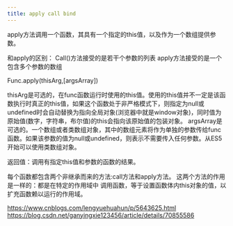 ```yaml
---
title: apply call bind
---
```

apply方法调用一个函数，其具有一个指定的this值，以及作为一个数组提供参数。

和apply的区别：
	Call()方法接受的是若干个参数的列表
	apply方法接受的是一个包含多个参数的数组
	
	
Func.apply(thisArg,[argsArray])

thisArg是可选的，在func函数运行时使用的this值。使用的this值并不一定是该函数执行时真正的this值，如果这个函数处于非严格模式下，则指定为null或undefined时会自动替换为指向全局对象(浏览器中就是window对象)，同时值为原始值(数字，字符串，布尔值)的this会指向该原始值的包装对象。
argsArray是可选的。一个数组或者类数组对象，其中的数组元素将作为单独的参数传给func函数。如果该参数的值为null或undefined，则表示不需要传入任何参数。从ES5开始可以使用类数组对象。


返回值：调用有指定this值和参数的函数的结果。

每个函数都包含两个非继承而来的方法:call方法和apply方法。
这两个方法的作用是一样的：都是在特定的作用域中 调用函数，等于设置函数体内this对象的值，以扩充函数赖以运行的作用域。



https://www.cnblogs.com/lengyuehuahun/p/5643625.html
https://blog.csdn.net/ganyingxie123456/article/details/70855586
